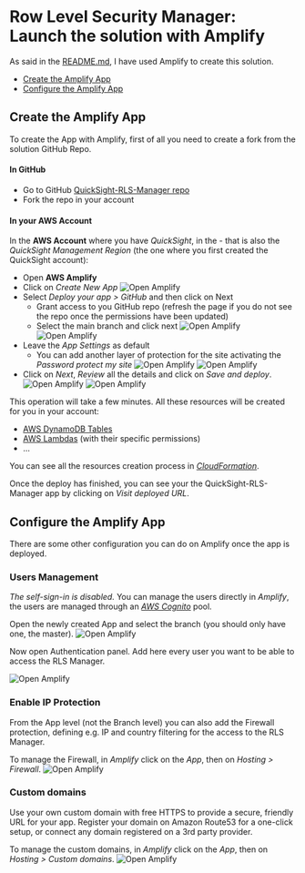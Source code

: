 # Row Level Security Manager: Launch the solution with Amplify
As said in the [README.md](../README.md), I have used Amplify to create this solution.

* [Create the Amplify App](#create-the-amplify-app)
* [Configure the Amplify App](#configure-the-amplify-app)

## Create the Amplify App

To create the App with Amplify, first of all you need to create a fork from the solution GitHub Repo.

#### In GitHub
* Go to GitHub [QuickSight-RLS-Manager repo](https://github.com/AndrePhoto/QuickSight-RLS-Manager)
* Fork the repo in your account

#### In your AWS Account
In the **AWS Account** where you have _QuickSight_, in the - that is also the _QuickSight Management Region_ (the one where you first created the QuickSight account):
* Open **AWS Amplify**
* Click on _Create New App_
![Open Amplify](/Guide/images/Guide-Install-01.png)
* Select _Deploy your app > GitHub_ and then click on Next
  * Grant access to you GitHub repo (refresh the page if you do not see the repo once the permissions have been updated)
  * Select the main branch and click next
![Open Amplify](/Guide/images/Guide-Install-02.png)
![Open Amplify](/Guide/images/Guide-Install-03.png)
* Leave the _App Settings_ as default
  * You can add another layer of protection for the site activating the _Password protect my site_
![Open Amplify](/Guide/images/Guide-Install-04.png) 
![Open Amplify](/Guide/images/Guide-Install-05.png)
* Click on _Next_, _Review_ all the details and click on _Save and deploy_.
![Open Amplify](/Guide/images/Guide-Install-06.png)
![Open Amplify](/Guide/images/Guide-Install-07.png)

This operation will take a few minutes. All these resources will be created for you in your account:

* [AWS DynamoDB Tables](/Guide/Amplify-DynamoDb.md)
* [AWS Lambdas](/Guide/Amplify-Lambdas.md) (with their specific permissions)
* ...

You can see all the resources creation process in [_CloudFormation_](https://docs.aws.amazon.com/cloudformation/).

Once the deploy has finished, you can see your the QuickSight-RLS-Manager app by clicking on _Visit deployed URL_.

## Configure the Amplify App

There are some other configuration you can do on Amplify once the app is deployed.

### Users Management

_The self-sign-in is disabled._ 
You can manage the users directly in _Amplify_, the users are managed through an [_AWS Cognito_](https://docs.aws.amazon.com/cognito/latest/developerguide/getting-started-user-pools.html) pool.

Open the newly created App and select the branch (you should only have one, the master).
![Open Amplify](/Guide/images/Guide-Install-08.png)

Now open Authentication panel.
Add here every user you want to be able to access the RLS Manager.

![Open Amplify](/Guide/images/Guide-Install-09.png)

### Enable IP Protection
From the App level (not the Branch level) you can also add the Firewall protection, defining e.g. IP and country filtering for the access to the RLS Manager.

To manage the Firewall, in _Amplify_ click on the _App_, then on _Hosting > Firewall_.
![Open Amplify](/Guide/images/Guide-Install-10.png)

### Custom domains
Use your own custom domain with free HTTPS to provide a secure, friendly URL for your app. Register your domain on Amazon Route53 for a one-click setup, or connect any domain registered on a 3rd party provider.

To manage the custom domains, in _Amplify_ click on the _App_, then on _Hosting > Custom domains_.
![Open Amplify](/Guide/images/Guide-Install-11.png)